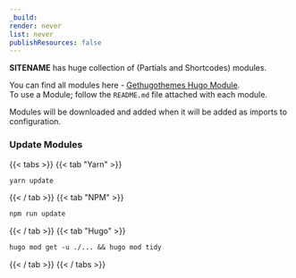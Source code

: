 ```yaml
---
_build:
render: never
list: never
publishResources: false
---
```


**SITENAME** has huge collection of (Partials and Shortcodes) modules.

You can find all modules here - [Gethugothemes Hugo Module](https://github.com/gethugothemes/hugo-modules).
<br /> To use a Module; follow the `README.md` file attached with each module.

Modules will be downloaded and added when it will be added as imports to configuration.

### Update Modules

{{< tabs >}}
{{< tab "Yarn" >}}
 
```javascript
yarn update
```

{{< / tab >}}
{{< tab "NPM" >}}
 
```javascript
npm run update
```

{{< / tab >}}
{{< tab "Hugo" >}}
 
```md
hugo mod get -u ./... && hugo mod tidy
```

{{< / tab >}}
{{< / tabs >}}

